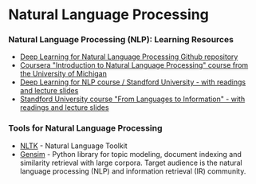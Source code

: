 # Natural Language Processing

### Natural Language Processing (NLP): Learning Resources
- [Deep Learning for Natural Language Processing Github repository](https://github.com/shashankg7/Deep-Learning-for-NLP-Resources)
- [Coursera "Introduction to Natural Language Processing" course from the University of Michigan](https://www.coursera.org/learn/natural-language-processing)
- [Deep Learning for NLP course / Standford University - with readings and lecture slides](http://cs224d.stanford.edu/syllabus.html)
- [Standford University course "From Languages to Information" - with readings and lecture slides](http://web.stanford.edu/class/cs124/)

### Tools for Natural Language Processing
   * [NLTK](http://bit.ly/py-nltk) - Natural Language Toolkit
   * [Gensim](http://bit.ly/py-gensim) - Python library for topic modeling, document indexing and similarity retrieval with large corpora. Target audience is the natural language processing (NLP) and information retrieval (IR) community.
